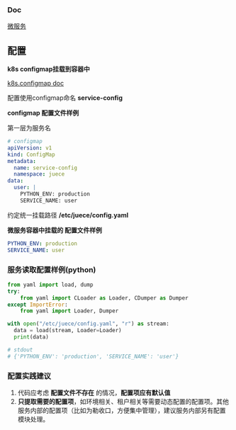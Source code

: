 ### Doc
[微服务](../README.md)

## 配置

**k8s configmap挂载到容器中**

[k8s.configmap doc](https://kubernetes.io/docs/concepts/configuration/configmap/)

配置使用configmap命名 **service-config**

**configmap 配置文件样例**

第一层为服务名

```yaml
# configmap
apiVersion: v1
kind: ConfigMap
metadata:
  name: service-config
  namespace: juece
data:
  user: |
    PYTHON_ENV: production
    SERVICE_NAME: user
```

约定统一挂载路径 **/etc/juece/config.yaml**

**微服务容器中挂载的 配置文件样例**
```yaml
PYTHON_ENV: production
SERVICE_NAME: user
```

### 服务读取配置样例(python)

```python
from yaml import load, dump
try:
    from yaml import CLoader as Loader, CDumper as Dumper
except ImportError:
    from yaml import Loader, Dumper

with open("/etc/juece/config.yaml", "r") as stream:
  data = load(stream, Loader=Loader)
  print(data)

# stdout
# {'PYTHON_ENV': 'production', 'SERVICE_NAME': 'user'}
```

### 配置实践建议
1. 代码应考虑 **配置文件不存在** 的情况，**配置项应有默认值**
2. **只提取需要的配置项**，如环境相关、租户相关等需要动态配置的配置项。其他服务内部的配置项（比如为勒收口，方便集中管理），建议服务内部另有配置模块处理。
